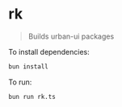 # rk

> Builds urban-ui packages

To install dependencies:

```bash
bun install
```

To run:

```bash
bun run rk.ts
```
